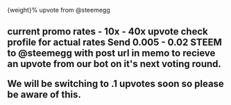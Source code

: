 {weight}% upvote from @steemegg

<h2>current promo rates - 10x - 40x upvote check profile for actual rates</2>
Send 0.005 - 0.02 STEEM to @steemegg with post url in memo to recieve an upvote from our bot on it's next voting round.

We will be switching to .1 upvotes soon so please be aware of this.
